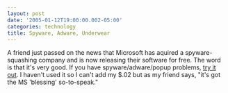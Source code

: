 ```yaml
---
layout: post
date: '2005-01-12T19:00:00.002-05:00'
categories: technology
title: Spyware, Adware, Underwear
---
```


A friend just passed on the news that Microsoft has aquired a spyware-squashing company and is now releasing their software for free. The word is that it's very good. If you have spyware/adware/popup problems, [try it out](http://www.microsoft.com/athome/security/spyware/software/default.mspx). I haven't used it so I can't add my $.02 but as my friend says, "it's got the MS 'blessing' so-to-speak."